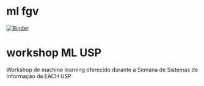 # ml fgv
[![Binder](https://mybinder.org/badge_logo.svg)](https://mybinder.org/v2/gh/FernandoFavoretti/workshop_ml_each/master?filepath=Untitled.ipynb)

# workshop ML USP
Workshop de machine learning oferecido durante a Semana de Sistemas de Informação da EACH USP
